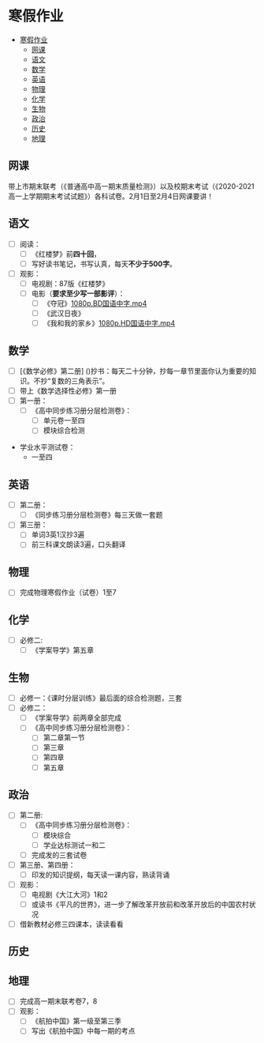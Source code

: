# 寒假作业

- [寒假作业](#寒假作业)
  - [网课](#网课)
  - [语文](#语文)
  - [数学](#数学)
  - [英语](#英语)
  - [物理](#物理)
  - [化学](#化学)
  - [生物](#生物)
  - [政治](#政治)
  - [历史](#历史)
  - [地理](#地理)
## 网课

带上市期末联考（《普通高中高一期末质量检测》）以及校期末考试（《2020-2021高一上学期期末考试试题》）各科试卷。2月1日至2月4日网课要讲！
## 语文

- [ ] 阅读：
  - [ ] 《红楼梦》前**四十回**，
  - [ ] 写好读书笔记，书写认真，每天**不少于500字**。
- [ ] 观影：
  - [ ] 电视剧：87版《红楼梦》
  - [ ] 电影（**要求至少写一部影评**）：
    - [ ] 《夺冠》[1080p.BD国语中字.mp4](https://tinyurl.com/y6cxt8ol)
    - [ ] 《武汉日夜》
    - [ ] 《我和我的家乡》[1080p.HD国语中字.mp4](https://tinyurl.com/y56dph2w)
## 数学

- [ ] [《数学必修》第二册] ()抄书：每天二十分钟，抄每一章节里面你认为重要的知识。不抄“复数的三角表示”。
- [ ] 带上《数学选择性必修》第一册
- [ ] 第一册：
  - [ ] 《高中同步练习册分层检测卷》：
    - [ ] 单元卷一至四
    - [ ] 模块综合检测
- 学业水平测试卷：
  - 一至四
## 英语

- [ ] 第二册：
  - [ ] 《同步练习册分层检测卷》每三天做一套题
- [ ] 第三册：
  - [ ] 单词3英1汉抄3遍
  - [ ] 前三科课文朗读3遍，口头翻译

## 物理

- [ ] 完成物理寒假作业（试卷）1至7

## 化学
- [ ] 必修二:
  - [ ] 《学案导学》第五章

## 生物

- [ ] 必修一：《课时分层训练》最后面的综合检测题，三套
- [ ] 必修二：
  - [ ] 《学案导学》前两章全部完成
  - [ ] 《高中同步练习册分层检测卷》：
    - [ ] 第二章第一节
    - [ ] 第三章
    - [ ] 第四章
    - [ ] 第五章 

## 政治

- [ ] 第二册:
  - [ ] 《高中同步练习册分层检测卷》：
    - [ ] 模块综合    
    - [ ] 学业达标测试一和二
  - [ ] 完成发的三套试卷
- [ ] 第三册、第四册：
  - [ ] 印发的知识提纲，每天读一课内容，熟读背诵
- [ ] 观影：
  - [ ] 电视剧《大江大河》1和2
  - [ ] 或读书《平凡的世界》，进一步了解改革开放前和改革开放后的中国农村状况
- [ ] 借新教材必修三四课本，读读看看

## 历史

## 地理

- [ ] 完成高一期末联考卷7，8
- [ ] 观影：
  - [ ] 《航拍中国》第一级至第三季
  - [ ] 写出《航拍中国》中每一期的考点